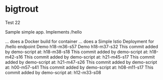 # bigtrout
Test 22

Sample simple app.
Implements /hello

... does a Docker build for container
... does a Simple Istio Deployment for /hello endpoint
Demo  h18-m36-s57
Demo  h18-m37-s32
This commit added by demo-script at:  h18-m38-s18
This commit added by demo-script at:  h18-m42-s16
This commit added by demo-script at:  h21-m45-s17
This commit added by demo-script at:  h21-m47-s26
This commit added by demo-script at:  h00-m57-s41
This commit added by demo-script at:  h08-m11-s17
This commit added by demo-script at:  h12-m33-s08
